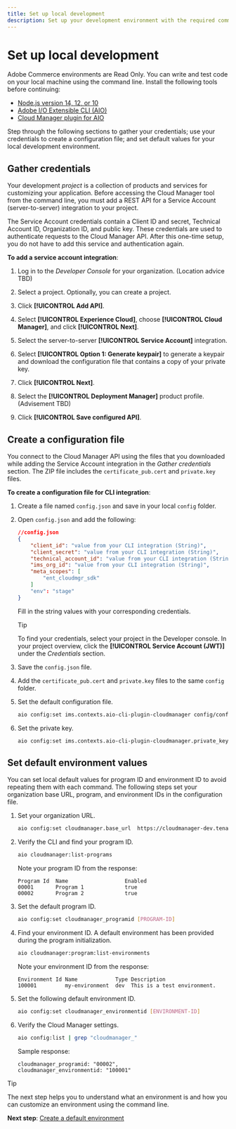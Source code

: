 ```yaml
---
title: Set up local development
description: Set up your development environment with the required command-line tools.
---
```


# Set up local development

Adobe Commerce environments are Read Only. You can write and test code on your local machine using the command line. Install the following tools before continuing:

- [Node.js version 14, 12, or 10](https://nodejs.org/en/download/package-manager/)
- [Adobe I/O Extensible CLI (AIO)](https://github.com/adobe/aio-cli)
- [Cloud Manager plugin for AIO](https://github.com/adobe/aio-cli-plugin-cloudmanager)

Step through the following sections to gather your credentials; use your credentials to create a configuration file; and set default values for your local development environment.

## Gather credentials

Your development _project_ is a collection of products and services for customizing your application. Before accessing the Cloud Manager tool from the command line, you must add a REST API for a Service Account (server-to-server) integration to your project.

The Service Account credentials contain a Client ID and secret, Technical Account ID,  Organization ID, and public key. These credentials are used to authenticate requests to the Cloud Manager API. After this one-time setup, you do not have to add this service and authentication again.

**To add a service account integration**:

1. Log in to the _Developer Console_ for your organization. (Location advice TBD)

1. Select a project. Optionally, you can create a project.

1. Click **[!UICONTROL Add API]**.

1. Select **[!UICONTROL Experience Cloud]**, choose **[!UICONTROL Cloud Manager]**, and click **[!UICONTROL Next]**.

1. Select the server-to-server **[!UICONTROL Service Account]** integration.

1. Select **[!UICONTROL Option 1: Generate keypair]** to generate a keypair and download the configuration file that contains a copy of your private key.

1. Click **[!UICONTROL Next]**.

1. Select the **[!UICONTROL Deployment Manager]** product profile. (Advisement TBD)

1. Click **[!UICONTROL Save configured API]**.

## Create a configuration file

You connect to the Cloud Manager API using the files that you downloaded while adding the Service Account integration in the _Gather credentials_ section. The ZIP file includes the `certificate_pub.cert` and `private.key` files.

**To create a configuration file for CLI integration**:

1. Create a file named `config.json` and save in your local `config` folder.

1. Open `config.json` and add the following:

    ```json
    //config.json 
    {
        "client_id": "value from your CLI integration (String)",
        "client_secret": "value from your CLI integration (String)",
        "technical_account_id": "value from your CLI integration (String)",
        "ims_org_id": "value from your CLI integration (String)",
        "meta_scopes": [
            "ent_cloudmgr_sdk"
        ]
        "env": "stage"
    }
    ```

    Fill in the string values with your corresponding credentials.
    
   >[!TIP]
   >
   >To find your credentials, select your project in the Developer console. In your project overview, click the **[!UICONTROL Service Account (JWT)]** under the _Credentials_ section.


1. Save the `config.json` file.

1. Add the `certificate_pub.cert` and `private.key` files to the same `config` folder.

1. Set the default configuration file.

   ```bash
   aio config:set ims.contexts.aio-cli-plugin-cloudmanager config/config.json --file --json
   ```

1. Set the private key.

   ```bash
   aio config:set ims.contexts.aio-cli-plugin-cloudmanager.private_key config/private.key --file
   ```

## Set default environment values

You can set local default values for program ID and environment ID to avoid repeating them with each command. The following steps set your organization base URL, program, and environment IDs in the configuration file.

1. Set your organization URL.

   ```bash
   aio config:set cloudmanager.base_url  https://cloudmanager-dev.tenant.io
   ```

1. Verify the CLI and find your program ID.

   ```bash
   aio cloudmanager:list-programs
   ```

   Note your program ID from the response:

   ```terminal
   Program Id  Name                  Enabled 
   00001       Program 1             true    
   00002       Program 2             true 
   ```

1. Set the default program ID.

   ```bash
   aio config:set cloudmanager_programid [PROGRAM-ID]
   ```

1. Find your environment ID. A default environment has been provided during the program initialization.

   ```bash
   aio cloudmanager:program:list-environments
   ```

   Note your environment ID from the response:

   ```terminal
   Environment Id Name            Type Description
   100001         my-environment  dev  This is a test environment.
   ```

1. Set the following default environment ID.

   ```bash
   aio config:set cloudmanager_environmentid [ENVIRONMENT-ID]
   ```

1. Verify the Cloud Manager settings.

   ```bash
   aio config:list | grep "cloudmanager_"
   ```

   Sample response:

   ```terminal
   cloudmanager_programid: "00002",
   cloudmanager_environmentid: "100001"
   ```

>[!TIP]
>
>The next step helps you to understand what an environment is and how you can customize an environment using the command line.
>
>**Next step**: [Create a default environment](create-environment.md)
